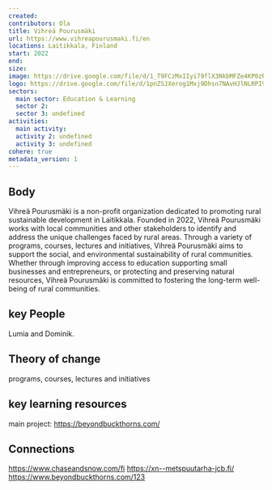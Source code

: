 ```yaml
---
created:
contributors: Ola
title: Vihreä Pourusmäki
url: https://www.vihreapourusmaki.fi/en
locations: Laitikkala, Finland
start: 2022
end: 
size: 
image: https://drive.google.com/file/d/1_T9FCzMxIIyi79flX3NkbMFZe4KP0zR7/view?usp=drive_link
logo: https://drive.google.com/file/d/1pnZSJXerog1Mxj9Dhsn7NAvHJlNLRPI9/view?usp=drive_link
sectors:
  main sector: Education & Learning
  sector 2: 
  sector 3: undefined
activities: 
  main activity: 
  activity 2: undefined
  activity 3: undefined
cohere: true
metadata_version: 1
---
```



## Body

Vihreä Pourusmäki is a non-profit organization dedicated to promoting rural sustainable development in Laitikkala. Founded in 2022, Vihreä Pourusmäki works with local communities and other stakeholders to identify and address the unique challenges faced by rural areas. Through a variety of programs, courses, lectures and initiatives, Vihreä Pourusmäki aims to support the social, and environmental sustainability of rural communities. Whether through improving access to education supporting small businesses and entrepreneurs, or protecting and preserving natural resources, Vihreä Pourusmäki is committed to fostering the long-term well-being of rural communities.

## key People

Lumia and Dominik.

## Theory of change

programs, courses, lectures and initiatives

## key learning resources

main project:
https://beyondbuckthorns.com/

## Connections

https://www.chaseandsnow.com/fi
https://xn--metspuutarha-jcb.fi/
https://www.beyondbuckthorns.com/123

